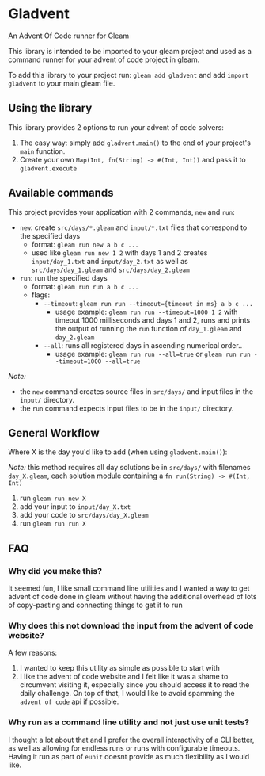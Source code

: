 # Gladvent

An Advent Of Code runner for Gleam

This library is intended to be imported to your gleam project and used as a command runner for your advent of code project in gleam.

To add this library to your project run: `gleam add gladvent` and add `import gladvent` to your main gleam file.

## Using the library

This library provides 2 options to run your advent of code solvers:

1. The easy way: simply add `gladvent.main()` to the end of your project's `main` function.
2. Create your own `Map(Int, fn(String) -> #(Int, Int))` and pass it to `gladvent.execute`

## Available commands

This project provides your application with 2 commands, `new` and `run`:

- `new`: create `src/days/*.gleam` and `input/*.txt` files that correspond to the specified days
  - format: `gleam run new a b c ...`
  - used like `gleam run new 1 2` with days 1 and 2 creates `input/day_1.txt` and `input/day_2.txt` as well as `src/days/day_1.gleam` and `src/days/day_2.gleam`
- `run`: run the specified days
  - format: `gleam run run a b c ...`
  - flags:
    - `--timeout`: `gleam run run --timeout={timeout in ms} a b c ...`
      - usage example: `gleam run run --timeout=1000 1 2` with timeout 1000 milliseconds and days 1 and 2, runs and prints the output of running the `run` function of `day_1.gleam` and `day_2.gleam`
    - `--all`: runs all registered days in ascending numerical order..
      - usage example: `gleam run run --all=true` or  `gleam run run --timeout=1000 --all=true`

*Note:*

- the `new` command creates source files in `src/days/` and input files in the `input/` directory.
- the `run` command expects input files to be in the `input/` directory.

## General Workflow

Where X is the day you'd like to add (when using `gladvent.main()`):

*Note:* this method requires all day solutions be in `src/days/` with filenames `day_X.gleam`, each solution module containing a `fn run(String) -> #(Int, Int)`

1. run `gleam run new X`
2. add your input to `input/day_X.txt`
3. add your code to `src/days/day_X.gleam`
4. run `gleam run run X`

## FAQ

### Why did you make this?

It seemed fun, I like small command line utilities and I wanted a way to get advent of code done in gleam without having the additional overhead of lots of copy-pasting and connecting things to get it to run

### Why does this not download the input from the advent of code website?

A few reasons:

1. I wanted to keep this utility as simple as possible to start with
2. I like the advent of code website and I felt like it was a shame to circumvent visiting it, especially since you should access it to read the daily challenge. On top of that, I would like to avoid spamming the `advent of code` api if possible.

### Why run as a command line utility and not just use unit tests?

I thought a lot about that and I prefer the overall interactivity of a CLI better, as well as allowing for endless runs or runs with configurable timeouts. Having it run as part of `eunit` doesnt provide as much flexibility as I would like.
